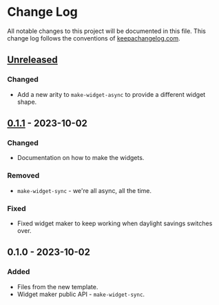 # Change Log
All notable changes to this project will be documented in this file. This change log follows the conventions of [keepachangelog.com](http://keepachangelog.com/).

## [Unreleased]
### Changed
- Add a new arity to `make-widget-async` to provide a different widget shape.

## [0.1.1] - 2023-10-02
### Changed
- Documentation on how to make the widgets.

### Removed
- `make-widget-sync` - we're all async, all the time.

### Fixed
- Fixed widget maker to keep working when daylight savings switches over.

## 0.1.0 - 2023-10-02
### Added
- Files from the new template.
- Widget maker public API - `make-widget-sync`.

[Unreleased]: https://sourcehost.site/your-name/timelinegui/compare/0.1.1...HEAD
[0.1.1]: https://sourcehost.site/your-name/timelinegui/compare/0.1.0...0.1.1
